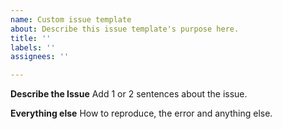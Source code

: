 ```yaml
---
name: Custom issue template
about: Describe this issue template's purpose here.
title: ''
labels: ''
assignees: ''

---
```


**Describe the Issue**
Add 1 or 2 sentences about the issue.

**Everything else**
How to reproduce, the error and anything else.
